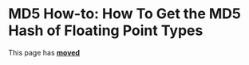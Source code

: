 # MD5 How-to: How To Get the MD5 Hash of Floating Point Types

This page has [**moved**](https://lib-docs.delphidabbler.com/MD5/1/HowTo/HashFloatTypes)